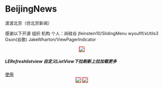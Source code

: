 # BeijingNews
波波北京（仿北京新闻）

感谢以下开源 组织 机构 个人：尚硅谷 jfeinstein10/SlidingMenu wyouflf/xUtils3 Gson(谷歌)  JakeWharton/ViewPagerIndicator


<div align="center">
<img src="https://github.com/leonInShanghai/BeijingNews/blob/master/app/src/main/res/drawable-hdpi/splash_sheep_newyear.png?raw=true"
style="border: 1px solid #ff0000;"/>
</div>

<h5>LERefreshlistview 自定义ListView下拉刷新上拉加载更多</h5><a href="https://www.jianshu.com/p/0de78842493a"  target="_blank">使用</a>

<div align="center">
<img src="https://upload-images.jianshu.io/upload_images/15555141-8f7aeaafa69b0258.gif?imageMogr2/auto-orient/strip|imageView2/2/w/200/format/webp"
style="border: 1px solid #ff0000;"/>
<img src="https://upload-images.jianshu.io/upload_images/15555141-e16d52362f23ee69.gif?imageMogr2/auto-orient/strip|imageView2/2/w/200/format/webp"
style="border: 1px solid #ff0000;"/>
<div />

